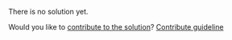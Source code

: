 
There is no solution yet.

Would you like to [contribute to the solution](https://github.com/BFEdev/BFE.dev-solutions/blob/main/question/what-is-css-pixel-and-device-pixels_en.md)? [Contribute guideline](https://github.com/BFEdev/BFE.dev-solutions#how-to-contribute)
